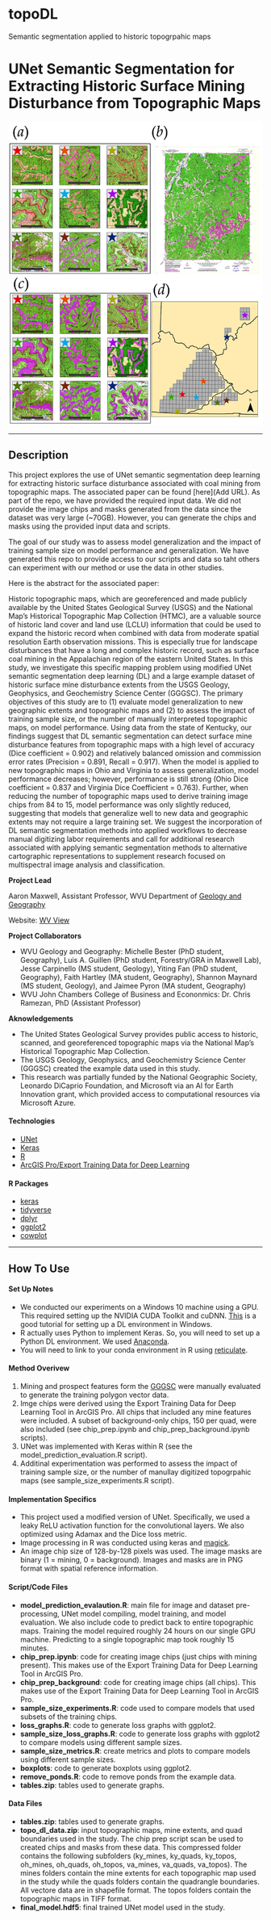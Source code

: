 # topoDL
Semantic segmentation applied to historic topogrpahic maps
# UNet Semantic Segmentation for Extracting Historic Surface Mining Disturbance from Topographic Maps

![Project Image](Figure_3-01.png)



---

## Description

This project explores the use of UNet semantic segmentation deep learning for extracting historic surface disturbance associated with coal mining from topographic maps. The associated paper can be found [here](Add URL). As part of the repo, we have provided the required input data. We did not provide the image chips and masks generated from the data since the dataset was very large (~70GB). However, you can generate the chips and masks using the provided input data and scripts.  

The goal of our study was to assess model generalization and the impact of training sample size on model performance and generalization. We have generated this repo to provide access to our scripts and data so taht others can experiment with our method or use the data in other studies.

Here is the abstract for the associated paper:

Historic topographic maps, which are georeferenced and made publicly available by the United States Geological Survey (USGS) and the National Map’s Historical Topographic Map Collection (HTMC), are a valuable source of historic land cover and land use (LCLU) information that could be used to expand the historic record when combined with data from moderate spatial resolution Earth observation missions. This is especially true for landscape disturbances that have a long and complex historic record, such as surface coal mining in the Appalachian region of the eastern United States. In this study, we investigate this specific mapping problem using modified UNet semantic segmentation deep learning (DL) and a large example dataset of historic surface mine disturbance extents from the USGS Geology, Geophysics, and Geochemistry Science Center (GGGSC). The primary objectives of this study are to (1) evaluate model generalization to new geographic extents and topographic maps and (2) to assess the impact of training sample size, or the number of manually interpreted topographic maps, on model performance. Using data from the state of Kentucky, our findings suggest that DL semantic segmentation can detect surface mine disturbance features from topographic maps with a high level of accuracy (Dice coefficient = 0.902) and relatively balanced omission and commission error rates (Precision = 0.891, Recall = 0.917). When the model is applied to new topographic maps in Ohio and Virginia to assess generalization, model performance decreases; however, performance is still strong (Ohio Dice coefficient = 0.837 and Virginia Dice Coefficient = 0.763). Further, when reducing the number of topographic maps used to derive training image chips from 84 to 15, model performance was only slightly reduced, suggesting that models that generalize well to new data and geographic extents may not require a large training set. We suggest the incorporation of DL semantic segmentation methods into applied workflows to decrease manual digitizing labor requirements and call for additional research associated with applying semantic segmentation methods to alternative cartographic representations to supplement research focused on multispectral image analysis and classification.  

**Project Lead**

Aaron Maxwell, Assistant Professor, WVU Department of [Geology and Geography](https://www.geo.wvu.edu/)

Website: [WV View](http://www.wvview.org/)

**Project Collaborators** 
- WVU Geology and Geography: Michelle Bester (PhD student, Geography), Luis A. Guillen (PhD student, Forestry/GRA in Maxwell Lab), Jesse Carpinello (MS student, Geology), Yiting Fan (PhD student, Geography), Faith Hartley (MA student, Geography), Shannon Maynard (MS student, Geology), and Jaimee Pyron (MA student, Geography)
- WVU John Chambers College of Business and Econonmics: Dr. Chris Ramezan, PhD (Assistant Professor)

**Aknowledgements**
- The United States Geological Survey provides public access to historic, scanned, and georeferenced topographic maps via the National Map’s Historical Topographic Map Collection. 
- The USGS Geology, Geophysics, and Geochemistry Science Center (GGGSC) created the example data used in this study.
- This research was partially funded by the National Geographic Society, Leonardo DiCaprio Foundation, and Microsoft via an AI for Earth Innovation grant, which provided access to computational resources via Microsoft Azure.

#### Technologies

- [UNet](https://keras.rstudio.com/articles/examples/unet.html)
- [Keras](https://keras.rstudio.com/index.html)
- [R](https://cran.r-project.org/)
- [ArcGIS Pro/Export Training Data for Deep Learning](https://pro.arcgis.com/en/pro-app/tool-reference/image-analyst/export-training-data-for-deep-learning.htm)

#### R Packages

- [keras](https://cran.r-project.org/web/packages/keras/index.html)
- [tidyverse](https://cran.r-project.org/web/packages/tidyverse/index.html)
- [dplyr](https://cran.r-project.org/web/packages/dplyr/index.html)
- [ggplot2](https://cran.r-project.org/web/packages/ggplot2/index.html)
- [cowplot](https://cran.r-project.org/web/packages/cowplot/index.html)

---

## How To Use

#### Set Up Notes

- We conducted our experiments on a Windows 10 machine using a GPU. This required setting up the NVIDIA CUDA Toolkit and cuDNN. [This](https://towardsdatascience.com/python-environment-setup-for-deep-learning-on-windows-10-c373786e36d1) is a good tutorial for setting up a DL environment in Windows.
- R actually uses Python to implement Keras. So, you will need to set up a Python DL environment. We used [Anaconda](https://www.anaconda.com/).
- You will need to link to your conda environment in R using [reticulate](https://cran.r-project.org/web/packages/reticulate/index.html).

#### Method Overivew

1. Mining and prospect features form the [GGGSC](https://www.sciencebase.gov/catalog/item/5a1492c3e4b09fc93dcfd574) were manually evaluated to generate the training polygon vector data.
2. Imge chips were derived using the Export Training Data for Deep Learning Tool in ArcGIS Pro. All chips that included any mine features were included. A subset of background-only chips, 150 per quad, were also included (see chip_prep.ipynb and chip_prep_background.ipynb scripts).
3. UNet was implemented with Keras within R (see the model_prediction_evaluation.R script).
4. Additinal experimentation was performed to assess the impact of training sample size, or the number of manullay digitized topogrpahic maps (see sample_size_experiments.R script).

#### Implementation Specifics

- This project used a modified version of UNet. Specifically, we used a leaky ReLU activation function for the convolutional layers. We also optimized using Adamax and the Dice loss metric. 
- Image processing in R was conducted using keras and [magick](https://cran.r-project.org/web/packages/magick/index.html).
- An image chip size of 128-by-128 pixels was used. The image masks are binary (1 = mining, 0 = background). Images and masks are in PNG format with spatial reference information.

#### Script/Code Files

- **model_prediction_evalaution.R**: main file for image and dataset pre-processing, UNet model compiling, model training, and model evaluation. We also include code to predict back to entire topographic maps. Training the model required roughly 24 hours on our single GPU machine. Predicting to a single topographic map took roughly 15 minutes. 
- **chip_prep.ipynb**: code for creating image chips (just chips with mining present). This makes use of the Export Training Data for Deep Learning Tool in ArcGIS Pro. 
- **chip_prep_background**: code for creating image chips (all chips). This makes use of the Export Training Data for Deep Learning Tool in ArcGIS Pro. 
- **sample_size_experiments.R**: code used to compare models that used subsets of the training chips.
- **loss_graphs.R**: code to generate loss graphs with ggplot2.
- **sample_size_loss_graphs.R**: code to generate loss graphs with ggplot2 to compare models using different sample sizes. 
- **sample_size_metrics.R**: create metrics and plots to compare models using different sample sizes. 
- **boxplots**: code to generate boxplots using ggplot2.
- **remove_ponds.R**: code to remove ponds from the example data. 
- **tables.zip**: tables used to generate graphs. 

#### Data Files
- **tables.zip**: tables used to generate graphs. 
- **topo_dl_data.zip**: input topographic maps, mine extents, and quad boundaries used in the study. The chip prep script scan be used to created chips and masks from these data. This compressed folder contains the following subfolders (ky_mines, ky_quads, ky_topos, oh_mines, oh_quads, oh_topos, va_mines, va_quads, va_topos). The mines folders contain the mine extents for each topographic map used in the study while the quads folders contain the quadrangle boundaries. All vectore data are in shapefile format. The topos folders contain the topographic maps in TIFF format.
- **final_model.hdf5**: final trained UNet model used in the study. 
